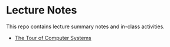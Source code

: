 # Lecture Notes

This repo contains lecture summary notes and in-class activities.

* [The Tour of Computer Systems](01-tour.md)
